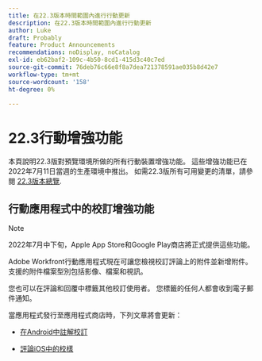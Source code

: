 ```yaml
---
title: 在22.3版本時間範圍內進行行動更新
description: 在22.3版本時間範圍內進行行動更新
author: Luke
draft: Probably
feature: Product Announcements
recommendations: noDisplay, noCatalog
exl-id: eb62baf2-109c-4b50-8cd1-415d3c40c7ed
source-git-commit: 76deb76c66e8f8a7dea721378591ae035b8d42e7
workflow-type: tm+mt
source-wordcount: '158'
ht-degree: 0%

---
```


# 22.3行動增強功能

本頁說明22.3版對預覽環境所做的所有行動裝置增強功能。 這些增強功能已在2022年7月11日當週的生產環境中推出。 如需22.3版所有可用變更的清單，請參閱 [22.3版本總覽](../../../product-announcements/product-releases/22.3-release-activity/22-3-release-overview.md).

## 行動應用程式中的校訂增強功能

>[!NOTE]
>
>2022年7月中下旬，Apple App Store和Google Play商店將正式提供這些功能。


Adobe Workfront行動應用程式現在可讓您檢視校訂評論上的附件並新增附件。 支援的附件檔案型別包括影像、檔案和視訊。

您也可以在評論和回覆中標籤其他校訂使用者。 您標籤的任何人都會收到電子郵件通知。

當應用程式發行至應用程式商店時，下列文章將會更新：

* [在Android中註解校訂](/help/quicksilver/workfront-basics/mobile-apps/using-the-workfront-mobile-app/comment-on-proofs-android.md)

* [評論iOS中的校樣](/help/quicksilver/workfront-basics/mobile-apps/using-the-workfront-mobile-app/comment-on-proofs-ios.md)
